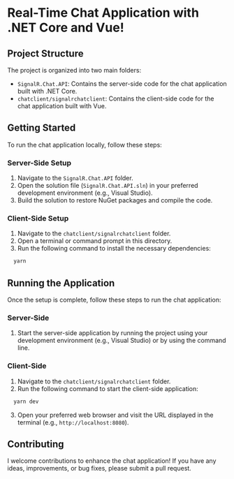 # Real-Time Chat Application with .NET Core and Vue!
## Project Structure

The project is organized into two main folders:

- `SignalR.Chat.API`: Contains the server-side code for the chat application built with .NET Core.
- `chatclient/signalrchatclient`: Contains the client-side code for the chat application built with Vue.

## Getting Started

To run the chat application locally, follow these steps:

### Server-Side Setup

1. Navigate to the `SignalR.Chat.API` folder.
2. Open the solution file (`SignalR.Chat.API.sln`) in your preferred development environment (e.g., Visual Studio).
3. Build the solution to restore NuGet packages and compile the code.

### Client-Side Setup

1. Navigate to the `chatclient/signalrchatclient` folder.
2. Open a terminal or command prompt in this directory.
3. Run the following command to install the necessary dependencies:
 ```bash
   yarn
  ```
  
## Running the Application

Once the setup is complete, follow these steps to run the chat application:

### Server-Side

1. Start the server-side application by running the project using your development environment (e.g., Visual Studio) or by using the command line.

### Client-Side

1. Navigate to the `chatclient/signalrchatclient` folder.
2. Run the following command to start the client-side application:

 ```bash
   yarn dev
  ```
 
3. Open your preferred web browser and visit the URL displayed in the terminal (e.g., `http://localhost:8080`).

## Contributing

I welcome contributions to enhance the chat application! If you have any ideas, improvements, or bug fixes, please submit a pull request.
 